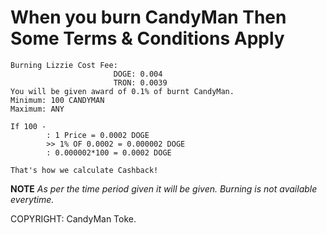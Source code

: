 # When you burn CandyMan Then Some Terms & Conditions Apply
```
Burning Lizzie Cost Fee:
                       DOGE: 0.004
                       TRON: 0.0039
You will be given award of 0.1% of burnt CandyMan.
Minimum: 100 CANDYMAN
Maximum: ANY

If 100 -
        : 1 Price = 0.0002 DOGE
        >> 1% OF 0.0002 = 0.000002 DOGE
        : 0.000002*100 = 0.0002 DOGE

That's how we calculate Cashback!
```

__NOTE__ *As per the time period given it will be given. Burning is not available everytime.*

COPYRIGHT: CandyMan Toke.
